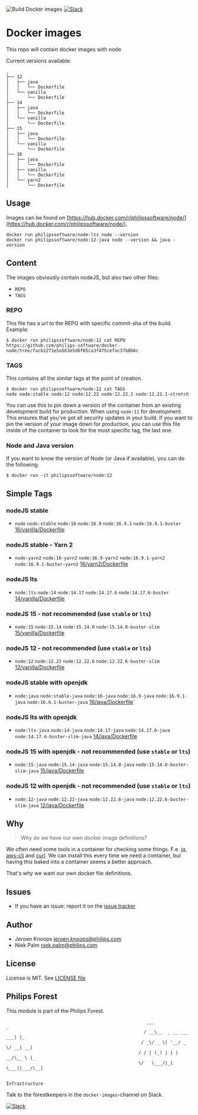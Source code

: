 ![Build Docker images](https://github.com/philips-software/docker-node/workflows/Build%20Docker%20images/badge.svg)
[![Slack](https://philips-software-slackin.now.sh/badge.svg)](https://philips-software-slackin.now.sh)

# Docker images

This repo will contain docker images with node

Current versions available:
```
.
├── 12
│   ├── java
│   │   └── Dockerfile
│   └── vanilla
│       └── Dockerfile
├── 14
│   ├── java
│   │   └── Dockerfile
│   └── vanilla
│       └── Dockerfile
├── 15
│   ├── java
│   │   └── Dockerfile
│   └── vanilla
│       └── Dockerfile
├── 16
│   ├── java
│   │   └── Dockerfile
│   ├── vanilla
│   │   └── Dockerfile
│   └── yarn2
│       └── Dockerfile
```
## Usage

Images can be found on [https://hub.docker.com/r/philipssoftware/node/](https://hub.docker.com/r/philipssoftware/node/).

```
docker run philipssoftware/node:lts node --version
docker run philipssoftware/node:12-java node --version && java -version
```

## Content

The images obviously contain nodeJS, but also two other files:
- `REPO`
- `TAGS`

### REPO

This file has a url to the REPO with specific commit-sha of the build.
Example: 

```
$ docker run philipssoftware/node:12 cat REPO
https://github.com/philips-software/docker-node/tree/facb2271e5a563e5d6f65ca3f475cefac37b8b6c
```

### TAGS

This contains all the similar tags at the point of creation. 

```
$ docker run philipssoftware/node:12 cat TAGS
node node:stable node:12 node:12.22 node:12.22.1 node:12.22.1-stretch
```

You can use this to pin down a version of the container from an existing development build for production. When using `node:11` for development. This ensures that you've got all security updates in your build. If you want to pin the version of your image down for production, you can use this file inside of the container to look for the most specific tag, the last one.

### Node and Java version

If you want to know the version of Node (or Java if available), you can do the following:

```
$ docker run -it philipssoftware/node:12
```

## Simple Tags

### nodeJS stable
- `node` `node:stable` `node:16` `node:16.9` `node:16.9.1` `node:16.9.1-buster` [16/vanilla/Dockerfile](16/vanilla/Dockerfile)

### nodeJS stable - Yarn 2
- `node:yarn2` `node:16-yarn2` `node:16.9-yarn2` `node:16.9.1-yarn2` `node:16.9.1-buster-yarn2` [16/yarn2/Dockerfile](16/yarn2/Dockerfile)

### nodeJS lts
- `node:lts` `node:14` `node:14.17` `node:14.17.6` `node:14.17.6-buster` [14/vanilla/Dockerfile](14/vanilla/Dockerfile)

### nodeJS 15 - not recommended (use `stable` or `lts`)
- `node:15` `node:15.14` `node:15.14.0` `node:15.14.0-buster-slim` [15/vanilla/Dockerfile](15/vanilla/Dockerfile)

### nodeJS 12 - not recommended (use `stable` or `lts`)
- `node:12` `node:12.22` `node:12.22.6` `node:12.22.6-buster-slim` [12/vanilla/Dockerfile](12/vanilla/Dockerfile)

### nodeJS stable with openjdk
- `node:java` `node:stable-java` `node:16-java` `node:16.9-java` `node:16.9.1-java` `node:16.9.1-buster-java` [16/java/Dockerfile](16/java/Dockerfile)`

### nodeJS lts with openjdk
- `node:lts-java` `node:14-java` `node:14.17-java` `node:14.17.6-java` `node:14.17.6-buster-slim-java` [14/java/Dockerfile](14/java/Dockerfile)

### nodeJS 15 with openjdk - not recommended (use `stable` or `lts`)
- `node:15-java` `node:15.14-java` `node:15.14.0-java` `node:15.14.0-buster-slim-java` [15/java/Dockerfile](15/java/Dockerfile)

### nodeJS 12 with openjdk - not recommended (use `stable` or `lts`)
- `node:12-java` `node:12.22-java` `node:12.22.6-java` `node:12.22.6-buster-slim-java` [12/java/Dockerfile](12/java/Dockerfile)

## Why

> Why do we have our own docker image definitions?

We often need some tools in a container for checking some things. F.e. [jq](https://stedolan.github.io/jq/), [aws-cli](https://aws.amazon.com/cli/) and [curl](https://curl.haxx.se/).
We can install this every time we need a container, but having this baked into a container seems a better approach.

That's why we want our own docker file definitions.

## Issues

- If you have an issue: report it on the [issue tracker](https://github.com/philips-software/docker-node/issues)

## Author

- Jeroen Knoops <jeroen.knoops@philips.com>
- Niek Palm <niek.palm@philips.com>

## License

License is MIT. See [LICENSE file](LICENSE.md)

## Philips Forest

This module is part of the Philips Forest.

```
                                                     ___                   _
                                                    / __\__  _ __ ___  ___| |_
                                                   / _\/ _ \| '__/ _ \/ __| __|
                                                  / / | (_) | | |  __/\__ \ |_
                                                  \/   \___/|_|  \___||___/\__|  

                                                                 Infrastructure
```

Talk to the forestkeepers in the `docker-images`-channel on Slack.

[![Slack](https://philips-software-slackin.now.sh/badge.svg)](https://philips-software-slackin.now.sh)
